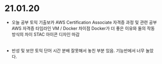 # 21.01.20

- 오늘 공부
토익 기출보카 
AWS Certification Associate 자격증 과정 및 관련 공부
AWS 자격증 타임라인 
VM / Docker 차이점 Docker가 더 좋은 이유와 둘의 작동방식의 차이
STAC 아이콘 디자인 마감  
<br></br>
- 반성 및 보안
토익 단어 시간 분배 잘못해서 놓친 부분 있음.
기능반에서 너무 놀았다.
